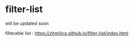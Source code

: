 # filter-list

will be updated soon

filterable list : https://zhmilica.github.io/filter-list/index.html
